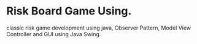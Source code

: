 # Risk Board Game Using.
classic risk game development using java, Observer Pattern, Model View Controller and GUI using Java Swing. 
